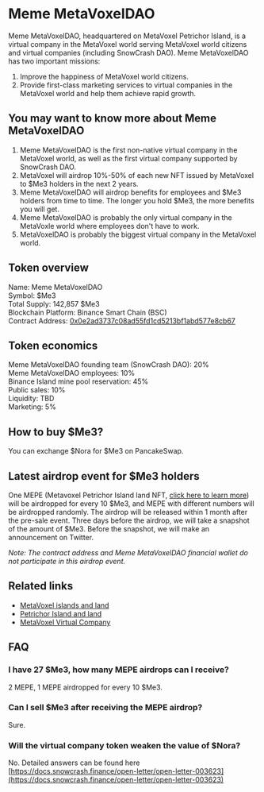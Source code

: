 # Meme MetaVoxelDAO

Meme MetaVoxelDAO, headquartered on MetaVoxel Petrichor Island, is a virtual company in the MetaVoxel world serving MetaVoxel world citizens and virtual companies (including SnowCrash DAO). Meme MetaVoxelDAO has two important missions:

1. Improve the happiness of MetaVoxel world citizens.
2. Provide first-class marketing services to virtual companies in the MetaVoxel world and help them achieve rapid growth.

## You may want to know more about Meme MetaVoxelDAO

1. Meme MetaVoxelDAO is the first non-native virtual company in the MetaVoxel world, as well as the first virtual company supported by SnowCrash DAO.
2. MetaVoxel will airdrop 10%-50% of each new NFT issued by MetaVoxel to $Me3 holders in the next 2 years.
3. Meme MetaVoxelDAO will airdrop benefits for employees and $Me3 holders from time to time. The longer you hold $Me3, the more benefits you will get.
4. Meme MetaVoxelDAO is probably the only virtual company in the MetaVoxle world where employees don't have to work.
5. MetaVoxelDAO is probably the biggest virtual company in the MetaVoxel world.

## Token overview

Name: Meme MetaVoxelDAO  
Symbol: $Me3  
Total Supply: 142,857 $Me3  
Blockchain Platform: Binance Smart Chain (BSC)  
Contract Address: [0x0e2ad3737c08ad55fd1cd5213bf1abd577e8cb67](https://bscscan.com/token/0x0e2ad3737c08ad55fd1cd5213bf1abd577e8cb67)  

## Token economics

Meme MetaVoxelDAO founding team (SnowCrash DAO): 20%  
Meme MetaVoxelDAO employees: 10%  
Binance Island mine pool reservation: 45%  
Public sales: 10%  
Liquidity: TBD  
Marketing: 5%  

## How to buy $Me3?

You can exchange $Nora for $Me3 on PancakeSwap.

## Latest airdrop event for $Me3 holders

One MEPE (Metavoxel Petrichor Island land NFT, [click here to learn more](https://docs.snowcrash.finance/gameplay/islands-and-land/petrichor-island)) will be airdropped for every 10 $Me3, and MEPE with different numbers will be airdropped randomly. The airdrop will be released within 1 month after the pre-sale event. Three days before the airdrop, we will take a snapshot of the amount of $Me3. Before the snapshot, we will make an announcement on Twitter.

*Note: The contract address and Meme MetaVoxelDAO financial wallet do not participate in this airdrop event.*

## Related links

- [MetaVoxel islands and land](https://docs.snowcrash.finance/gameplay/islands-and-land)
- [Petrichor Island and land](https://docs.snowcrash.finance/gameplay/islands-and-land/petrichor-island)
- [MetaVoxel Virtual Company](https://docs.snowcrash.finance/gameplay/virtual-company)

## FAQ

### I have 27 $Me3, how many MEPE airdrops can I receive?

2 MEPE, 1 MEPE airdropped for every 10 $Me3.

### Can I sell $Me3 after receiving the MEPE airdrop?

Sure.

### Will the virtual company token weaken the value of $Nora?

No. Detailed answers can be found here [https://docs.snowcrash.finance/open-letter/open-letter-003623](https://docs.snowcrash.finance/open-letter/open-letter-003623)